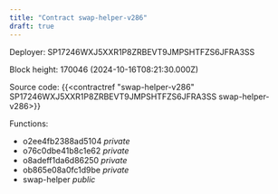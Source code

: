 ```yaml
---
title: "Contract swap-helper-v286"
draft: true
---
```

Deployer: SP17246WXJ5XXR1P8ZRBEVT9JMPSHTFZS6JFRA3SS


 



Block height: 170046 (2024-10-16T08:21:30.000Z)

Source code: {{<contractref "swap-helper-v286" SP17246WXJ5XXR1P8ZRBEVT9JMPSHTFZS6JFRA3SS swap-helper-v286>}}

Functions:

* o2ee4fb2388ad5104 _private_
* o76c0dbe41b8c1e62 _private_
* o8adeff1da6d86250 _private_
* ob865e08a0fc1d9be _private_
* swap-helper _public_
